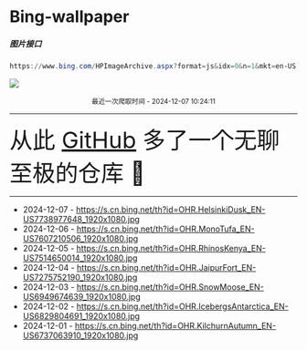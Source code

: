 # Bing-wallpaper

##### 图片接口

```powershell
https://www.bing.com/HPImageArchive.aspx?format=js&idx=0&n=1&mkt=en-US
```

 ![](https://s.cn.bing.net/th?id=OHR.HelsinkiDusk_EN-US7738977648_1920x1080.jpg)

<p align='center' >
    <small>
        最近一次爬取时间 - 2024-12-07 10:24:11
    </small>
    <br>
    <hr>
    <font size=7>
        <small>
           从此 <a href='https://github.com/'>GitHub</a> 多了一个无聊至极的仓库  🍳
        </small>
    </font>
    <hr>
</p>


- 2024-12-07 - https://s.cn.bing.net/th?id=OHR.HelsinkiDusk_EN-US7738977648_1920x1080.jpg 
- 2024-12-06 - https://s.cn.bing.net/th?id=OHR.MonoTufa_EN-US7607210506_1920x1080.jpg 
- 2024-12-05 - https://s.cn.bing.net/th?id=OHR.RhinosKenya_EN-US7514650014_1920x1080.jpg 
- 2024-12-04 - https://s.cn.bing.net/th?id=OHR.JaipurFort_EN-US7275752190_1920x1080.jpg 
- 2024-12-03 - https://s.cn.bing.net/th?id=OHR.SnowMoose_EN-US6949674639_1920x1080.jpg 
- 2024-12-02 - https://s.cn.bing.net/th?id=OHR.IcebergsAntarctica_EN-US6829804691_1920x1080.jpg 
- 2024-12-01 - https://s.cn.bing.net/th?id=OHR.KilchurnAutumn_EN-US6737063910_1920x1080.jpg 
